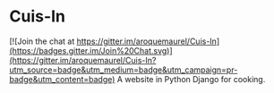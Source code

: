 # Cuis-In

[![Join the chat at https://gitter.im/aroquemaurel/Cuis-In](https://badges.gitter.im/Join%20Chat.svg)](https://gitter.im/aroquemaurel/Cuis-In?utm_source=badge&utm_medium=badge&utm_campaign=pr-badge&utm_content=badge)
A website in Python Django for cooking.
